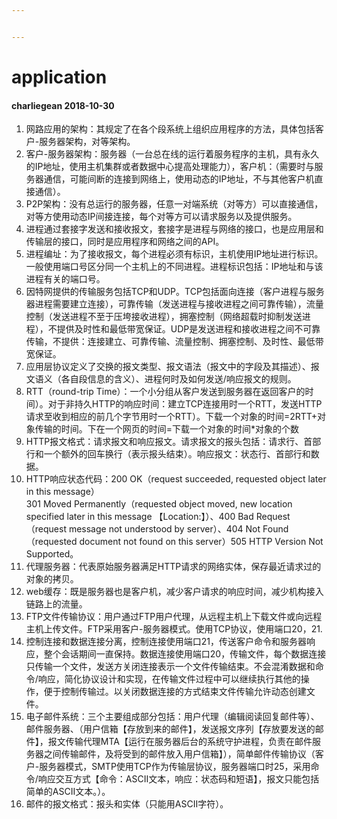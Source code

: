 ```yaml
---


---
```


<h1 id="application">application</h1>
<h4 id="charliegean-2018-10-30">charliegean 2018-10-30</h4>
<ol>
<li>网路应用的架构：其规定了在各个段系统上组织应用程序的方法，具体包括客户-服务器架构，对等架构。</li>
<li>客户-服务器架构：服务器（一台总在线的运行着服务程序的主机，具有永久的IP地址，使用主机集群或者数据中心提高处理能力），客户机：（需要时与服务器通信，可能间断的连接到网络上，使用动态的IP地址，不与其他客户机直接通信）。</li>
<li>P2P架构：没有总运行的服务器，任意一对端系统（对等方）可以直接通信，对等方使用动态IP间接连接，每个对等方可以请求服务以及提供服务。</li>
<li>进程通过套接字发送和接收报文，套接字是进程与网络的接口，也是应用层和传输层的接口，同时是应用程序和网络之间的API。</li>
<li>进程编址：为了接收报文，每个进程必须有标识，主机使用IP地址进行标识。一般使用端口号区分同一个主机上的不同进程。进程标识包括：IP地址和与该进程有关的端口号。</li>
<li>因特网提供的传输服务包括TCP和UDP。TCP包括面向连接（客户进程与服务器进程需要建立连接），可靠传输（发送进程与接收进程之间可靠传输），流量控制（发送进程不至于压垮接收进程），拥塞控制（网络超载时抑制发送进程），不提供及时性和最低带宽保证。UDP是发送进程和接收进程之间不可靠传输，不提供：连接建立、可靠传输、流量控制、拥塞控制、及时性、最低带宽保证。</li>
<li>应用层协议定义了交换的报文类型、报文语法（报文中的字段及其描述）、报文语义（各自段信息的含义）、进程何时及如何发送/响应报文的规则。</li>
<li>RTT（round-trip Time）：一个小分组从客户发送到服务器在返回客户的时间）。对于非持久HTTP的响应时间：建立TCP连接用时一个RTT，发送HTTP请求至收到相应的前几个字节用时一个RTT）。下载一个对象的时间=2RTT+对象传输的时间。下在一个网页的时间=下载一个对象的时间*对象的个数</li>
<li>HTTP报文格式：请求报文和响应报文。请求报文的报头包括：请求行、首部行和一个额外的回车换行（表示报头结束）。响应报文：状态行、首部行和数据。</li>
<li>HTTP响应状态代码：200 OK（request succeeded, requested object later in this message）<br>
301 Moved Permanently（requested object moved, new location specified later in this message 【Location:】）、400 Bad Request（request message not understood by server）、404 Not Found（requested document not found on this server）505 HTTP Version Not Supported。</li>
<li>代理服务器：代表原始服务器满足HTTP请求的网络实体，保存最近请求过的对象的拷贝。</li>
<li>web缓存：既是服务器也是客户机，减少客户请求的响应时间，减少机构接入链路上的流量。</li>
<li>FTP文件传输协议：用户通过FTP用户代理，从远程主机上下载文件或向远程主机上传文件。FTP采用客户-服务器模式。使用TCP协议，使用端口20，21.</li>
<li>控制连接和数据连接分离，控制连接使用端口21，传送客户命令和服务器响应，整个会话期间一直保持。数据连接使用端口20，传输文件，每个数据连接只传输一个文件，发送方关闭连接表示一个文件传输结束。不会混淆数据和命令/响应，简化协议设计和实现，在传输文件过程中可以继续执行其他的操作，便于控制传输过。以关闭数据连接的方式结束文件传输允许动态创建文件。</li>
<li>电子邮件系统：三个主要组成部分包括：用户代理（编辑阅读回复邮件等）、邮件服务器、（用户信箱【存放到来的邮件】，发送报文序列【存放要发送的邮件】，报文传输代理MTA【运行在服务器后台的系统守护进程，负责在邮件服务器之间传输邮件，及将受到的邮件放入用户信箱】），简单邮件传输协议（客户-服务器模式，SMTP使用TCP作为传输层协议，服务器端口时25，采用命令/响应交互方式【命令：ASCII文本，响应：状态码和短语】，报文只能包括简单的ASCII文本。）。</li>
<li>邮件的报文格式：报头和实体（只能用ASCII字符）。</li>
</ol>

